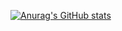 [![Anurag's GitHub stats](https://github-readme-stats.vercel.app/api?username=euiminnn)](https://github.com/anuraghazra/github-readme-stats)
